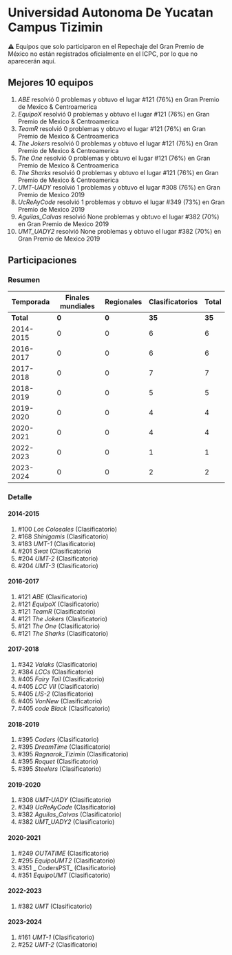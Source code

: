 # Universidad Autonoma De Yucatan Campus Tizimin

:warning: Equipos que solo participaron en el Repechaje del Gran Premio de México no están registrados oficialmente en el ICPC, por lo que no aparecerán aquí.

## Mejores 10 equipos

1. _ABE_ resolvió 0 problemas y obtuvo el lugar #121 (76%) en Gran Premio de Mexico & Centroamerica
1. _EquipoX_ resolvió 0 problemas y obtuvo el lugar #121 (76%) en Gran Premio de Mexico & Centroamerica
1. _TeamR_ resolvió 0 problemas y obtuvo el lugar #121 (76%) en Gran Premio de Mexico & Centroamerica
1. _The Jokers_ resolvió 0 problemas y obtuvo el lugar #121 (76%) en Gran Premio de Mexico & Centroamerica
1. _The One_ resolvió 0 problemas y obtuvo el lugar #121 (76%) en Gran Premio de Mexico & Centroamerica
1. _The Sharks_ resolvió 0 problemas y obtuvo el lugar #121 (76%) en Gran Premio de Mexico & Centroamerica
1. _UMT-UADY_ resolvió 1 problemas y obtuvo el lugar #308 (76%) en Gran Premio de Mexico 2019
1. _UcReAyCode_ resolvió 1 problemas y obtuvo el lugar #349 (73%) en Gran Premio de Mexico 2019
1. _Aguilas_Calvas_ resolvió None problemas y obtuvo el lugar #382 (70%) en Gran Premio de Mexico 2019
1. _UMT_UADY2_ resolvió None problemas y obtuvo el lugar #382 (70%) en Gran Premio de Mexico 2019

## Participaciones

### Resumen

| Temporada | Finales mundiales | Regionales | Clasificatorios | Total |
| --- | --- | --- | --- | --- |
| **Total** | **0** | **0** | **35** | **35** |
| 2014-2015 | 0 | 0 | 6 | 6 |
| 2016-2017 | 0 | 0 | 6 | 6 |
| 2017-2018 | 0 | 0 | 7 | 7 |
| 2018-2019 | 0 | 0 | 5 | 5 |
| 2019-2020 | 0 | 0 | 4 | 4 |
| 2020-2021 | 0 | 0 | 4 | 4 |
| 2022-2023 | 0 | 0 | 1 | 1 |
| 2023-2024 | 0 | 0 | 2 | 2 |

### Detalle

#### 2014-2015

1. #100 _Los Colosales_ (Clasificatorio)
1. #168 _Shinigamis_ (Clasificatorio)
1. #183 _UMT-1_ (Clasificatorio)
1. #201 _Swat_ (Clasificatorio)
1. #204 _UMT-2_ (Clasificatorio)
1. #204 _UMT-3_ (Clasificatorio)

#### 2016-2017

1. #121 _ABE_ (Clasificatorio)
1. #121 _EquipoX_ (Clasificatorio)
1. #121 _TeamR_ (Clasificatorio)
1. #121 _The Jokers_ (Clasificatorio)
1. #121 _The One_ (Clasificatorio)
1. #121 _The Sharks_ (Clasificatorio)

#### 2017-2018

1. #342 _Valaks_ (Clasificatorio)
1. #384 _LCCs_ (Clasificatorio)
1. #405 _Fairy Tail_ (Clasificatorio)
1. #405 _LCC VII_ (Clasificatorio)
1. #405 _LIS-2_ (Clasificatorio)
1. #405 _VonNew_ (Clasificatorio)
1. #405 _code Black_ (Clasificatorio)

#### 2018-2019

1. #395 _Coders_ (Clasificatorio)
1. #395 _DreamTime_ (Clasificatorio)
1. #395 _Ragnarok_Tizimin_ (Clasificatorio)
1. #395 _Roquet_ (Clasificatorio)
1. #395 _Steelers_ (Clasificatorio)

#### 2019-2020

1. #308 _UMT-UADY_ (Clasificatorio)
1. #349 _UcReAyCode_ (Clasificatorio)
1. #382 _Aguilas_Calvas_ (Clasificatorio)
1. #382 _UMT_UADY2_ (Clasificatorio)

#### 2020-2021

1. #249 _OUTATIME_ (Clasificatorio)
1. #295 _EquipoUMT2_ (Clasificatorio)
1. #351 _ CodersPST_ (Clasificatorio)
1. #351 _EquipoUMT_ (Clasificatorio)

#### 2022-2023

1. #382 _UMT_ (Clasificatorio)

#### 2023-2024

1. #161 _UMT-1_ (Clasificatorio)
1. #252 _UMT-2_ (Clasificatorio)




